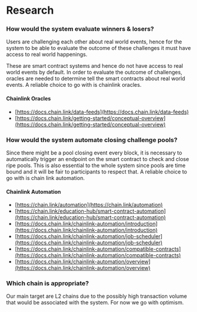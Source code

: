 # Research

### How would the system evaluate winners & losers?

Users are challenging each other about real world events, hence for the system to be able to evaluate the outcome of these challenges it must have access to real world happenings.

These are smart contract systems and hence do not have access to real world events by default. In order to evaluate the outcome of challenges, oracles are needed to determine tell the smart contracts about real world events. A reliable choice to go with is chainlink oracles.

#### Chainlink Oracles

*   [https://docs.chain.link/data-feeds](https://docs.chain.link/data-feeds)
*   [https://docs.chain.link/getting-started/conceptual-overview](https://docs.chain.link/getting-started/conceptual-overview)

### How would the system automate closing challenge pools?

Since there might be a pool closing event every block, it is necessary to automatically trigger an endpoint on the smart contract to check and close ripe pools. This is also essential to the whole system since pools are time bound and it will be fair to participants to respect that. A reliable choice to go with is chain link automation.

#### Chainlink Automation

*   [https://chain.link/automation](https://chain.link/automation)
*   [https://chain.link/education-hub/smart-contract-automation](https://chain.link/education-hub/smart-contract-automation)
*   [https://docs.chain.link/chainlink-automation/introduction](https://docs.chain.link/chainlink-automation/introduction)
*   [https://docs.chain.link/chainlink-automation/job-scheduler](https://docs.chain.link/chainlink-automation/job-scheduler)
*   [https://docs.chain.link/chainlink-automation/compatible-contracts](https://docs.chain.link/chainlink-automation/compatible-contracts)
*   [https://docs.chain.link/chainlink-automation/overview](https://docs.chain.link/chainlink-automation/overview)

  

### Which chain is appropriate?

Our main target are L2 chains due to the possibly high transaction volume that would be associated with the system. For now we go with optimism.
